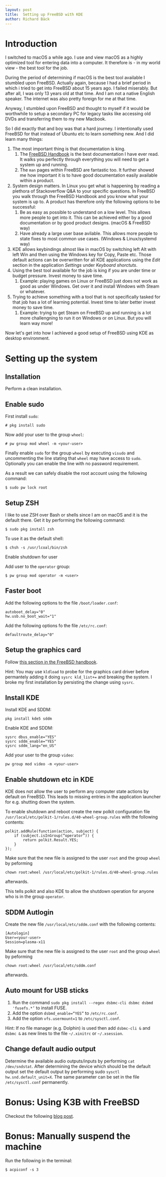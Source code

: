 ```yaml
---
layout: post
title:  Setting up FreeBSD with KDE
author: Richard Bäck
---
```


# Introduction

I switched to macOS a while ago. I use and view macOS as a highly optimized tool for entering data into a computer. It therefore is - in my world view - the best tool for the job.

During the period of determining if macOS is the best tool available I stumbled upon FreeBSD. Actually again, because I had a brief period in which i tried to get into FreeBSD about 15 years ago. I failed miserably. But after all, I was only 13 years old at that time. And I am not a native English speaker. The internet was also pretty foreign for me at that time.

Anyway, I stumbled upon FreeBSD and thought to myself if it would be worthwhile to setup a secondary PC for legacy tasks like accessing old DVDs and transferring them to my new Macbook.

So I did exactly that and boy was that a hard journey. I intentionally used FreeBSD for that instead of Ubuntu etc to learn something new. And I did learn many things:
1. The most important thing is that documentation is king. 
    1. The [FreeBSD Handbook](https://docs.freebsd.org/en/books/handbook/) is the best documentation I have ever read. It walks you perfectly through everything you will need to get a system up and running.
    2. The `man` pages within FreeBSD are fantastic too. It further showed me how important it is to have good documentation easily available within a product.  
2. System design matters. In Linux you get what is happening by reading a plethora of Stackoverflow Q&A to your specific questions. In FreeBSD you walk through the FreeBSD Handbook and you know what your system is up to. A product has therefore only the following options to be successful:
    1. Be as easy as possible to understand on a low level. This allows more people to get into it. This can be achieved either by a good documentation or by good product designs. (macOS & FreeBSD way)
    2. Have already a large user base avilable. This allows more people to state fixes to most common use cases. (Windows & Linux/systemd way)
3. KDE allows keybindings almost like in macOS by switching left Alt with left Win and then using the Windows key for Copy, Paste etc. Those default actions can be overwritten for all KDE applications using the _Edit_ section in the application _Settings_ under _Keyboard shorctuts_.
4. Using the best tool available for the job is king if you are under time or budget pressure. Invest money to save time.
    1. Example: playing games on Linux or FreeBSD just does not work as good as under Windows. Get over it and install Windows with Steam or whatever.
5. Trying to achieve something with a tool that is not specifically tasked for that job has a lot of learning potential. Invest time to later better invest money to save time.
    1. Example: trying to get Steam on FreeBSD up and running is a lot more challengning to run it on Windows or on Linux. But you will learn way more!

Now let's get into how I achieved a good setup of FreeBSD using KDE as desktop environment.

# Setting up the system

## Installation

Perform a clean installation.

## Enable sudo

First install `sudo`:

    # pkg install sudo
    
Now add your user to the group `wheel`:

    # pw group mod wheel -m <your-user>
    
Finally enable `sudo` for the group `wheel` by executing `visudo` and uncommenting the line stating that `wheel` may have access to `sudo`. Optionally you can enable the line with no password requirement. 

As a result we can safely disable the root account using the following command:

    $ sudo pw lock root

## Setup ZSH

I like to use ZSH over Bash or shells since I am on macOS and it is the default there. Get it by performing the following command:

    $ sudo pkg install zsh
    
To use it as the default shell:

    $ chsh -s /usr/lcoal/bin/zsh
    
Enable shutdown for user

Add user to the `operator` group:

    $ pw group mod operator -m <user>
    
## Faster boot

Add the following options to the file `/boot/loader.conf`:

    autoboot_delay="0"
    hw.usb.no_boot_wait="1"

Add the following options fo the file `/etc/rc.conf`:

    defaultroute_delay="0"

## Setup the graphics card

Follow [this section in the FreeBSD handbook](https://docs.freebsd.org/en/books/handbook/book/#x-graphic-card-drivers).

Hint: You may use `kldload` to probe for the graphics card driver before permantely adding it doing `sysrc kld_list+=` and breaking the system. I broke my first installation by persisting the change using `sysrc`.

## Install KDE

Install KDE and SDDM:

    pkg install kde5 sddm
    
Enable KDE and SDDM:

    sysrc dbus_enable="YES"
    sysrc sddm_enable="YES"
    sysrc sddm_lang="en_US"

Add your user to the group `video`:

    pw group mod video -m <your-user>
 
## Enable shutdown etc in KDE

KDE does not allow the user to perform any computer state actions by default on FreeBSD. This leads to missing entries in the application launcher for e.g. shutting down the system.

To enable shutdown and reboot create the new polkit configuration file `/usr/local/etc/polkit-1/rules.d/40-wheel-group.rules` with the following contents:

    polkit.addRule(function(action, subject) {
        if (subject.isInGroup(“operator”)) {
            return polkit.Result.YES;
        }
    });
   
Make sure that the new file is assigned to the user `root` and the group `wheel` by peforming

    chown root:wheel /usr/local/etc/polkit-1/rules.d/40-wheel-group.rules
    
afterwards.

This tells polkit and also KDE to allow the shutdown operation for anyone who is in the group `operator`.

## SDDM Autlogin

Create the new file `/usr/local/etc/sddm.conf` with the following contents:

    [Autologin]
    User=<your-user>
    Session=plasma-x11

Make sure that the new file is assigned to the user `root` and the group `wheel` by peforming

    chown root:wheel /usr/local/etc/sddm.conf
    
afterwards.

## Auto mount for USB sticks

1. Run the command `sudo pkg install --regex dsbmc-cli dsbmc dsbmd  'fusefs.*’` to install FUSE.
2. Add the option `dsbmd_enable=“YES”` to `/etc/rc.conf`.
3. Add the option `vfs.usermount=1` to `/etc/sysctl.conf`.

Hint: If no file manager (e.g. Dolphin) is used then add `dsbmc-cli &` and `dsbmc &` as new lines to the file `~/.xinitrc` or `~/.xsession`.

## Change default audio output

Determine the available audio outputs/inputs by performing `cat /dev/sndstat`. After determining the device which should be the default output set the default output by performing sudo `sysctl hw.snd.default_unit=X`. The same parameter can be set in the file `/etc/sysctl.conf` permanently.

# Bonus: Using K3B with FreeBSD

Checkout the following [blog post](https://bastian.rieck.me/blog/posts/2009/k3b/).

# Bonus: Manually suspend the machine

Run the following in the terminal:

    $ acpiconf -s 3

